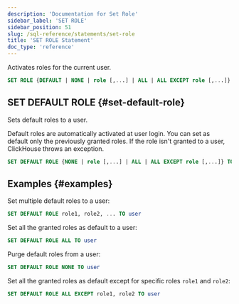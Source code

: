 ```yaml
---
description: 'Documentation for Set Role'
sidebar_label: 'SET ROLE'
sidebar_position: 51
slug: /sql-reference/statements/set-role
title: 'SET ROLE Statement'
doc_type: 'reference'
---
```


Activates roles for the current user.

```sql
SET ROLE {DEFAULT | NONE | role [,...] | ALL | ALL EXCEPT role [,...]}
```

## SET DEFAULT ROLE {#set-default-role}

Sets default roles to a user.

Default roles are automatically activated at user login. You can set as default only the previously granted roles. If the role isn't granted to a user, ClickHouse throws an exception.

```sql
SET DEFAULT ROLE {NONE | role [,...] | ALL | ALL EXCEPT role [,...]} TO {user|CURRENT_USER} [,...]
```

## Examples {#examples}

Set multiple default roles to a user:

```sql
SET DEFAULT ROLE role1, role2, ... TO user
```

Set all the granted roles as default to a user:

```sql
SET DEFAULT ROLE ALL TO user
```

Purge default roles from a user:

```sql
SET DEFAULT ROLE NONE TO user
```

Set all the granted roles as default except for specific roles `role1` and `role2`:

```sql
SET DEFAULT ROLE ALL EXCEPT role1, role2 TO user
```
